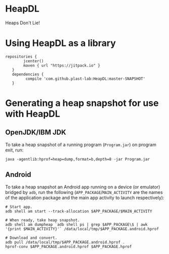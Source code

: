 # HeapDL
Heaps Don't Lie!

# Using HeapDL as a library
````
repositories {
        jcenter()
        maven { url "https://jitpack.io" }
   }
   dependencies {
         compile 'com.github.plast-lab:HeapDL:master-SNAPSHOT'
   }
````

# Generating a heap snapshot for use with HeapDL

## OpenJDK/IBM JDK

To take a heap snapshot of a running program (`Program.jar`) on
program exit, run:

```
java -agentlib:hprof=heap=dump,format=b,depth=8 -jar Program.jar
```

## Android

To take a heap snapshot an Android app running on a device (or
emulator) bridged by `adb`, run the following
(`APP_PACKAGE`/`MAIN_ACTIVITY` are the names of the application
package and the main app activity to launch respectively):

```
# Start app.
adb shell am start --track-allocation $APP_PACKAGE/$MAIN_ACTIVITY

# When ready, take heap snapshot.
adb shell am dumpheap `adb shell ps | grep $APP_PACKAGE\$ | awk '{print $MAIN_ACTIVITY}'` /data/local/tmp/$APP_PACKAGE.android.hprof

# Download and convert.
adb pull /data/local/tmp/$APP_PACKAGE.android.hprof .
hprof-conv $APP_PACKAGE.android.hprof $APP_PACKAGE.hprof
```

